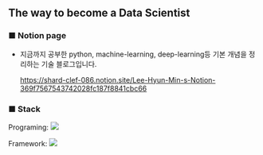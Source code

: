 ## The way to become a Data Scientist

### ■ Notion page

  * 지금까지 공부한 python, machine-learning, deep-learning등 기본 개념을 정리하는 기술 블로그입니다.
  
    https://shard-clef-086.notion.site/Lee-Hyun-Min-s-Notion-369f7567543742028fc187f8841cbc66
    
### ■ Stack

Programing: <img src="https://img.shields.io/badge/Python-3776AB?style=for-the-badge&logo=PYTHON&logoColor=white">

Framework: <img src="https://img.shields.io/badge/Pytorch-EE4C2C?style=for-the-badge&logo=PYTORCH&logoColor=white">
